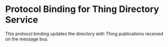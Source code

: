 # Protocol Binding for Thing Directory Service

This protocol binding updates the directory with Thing publications received on the message bus.


